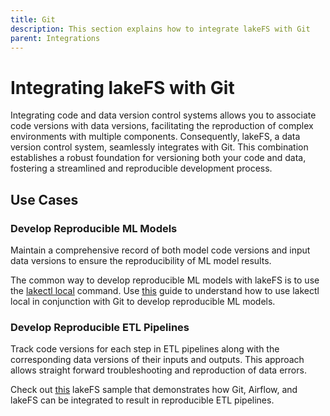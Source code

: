 ```yaml
---
title: Git
description: This section explains how to integrate lakeFS with Git
parent: Integrations
---
```


# Integrating lakeFS with Git

Integrating code and data version control systems allows you to associate code versions with data versions, facilitating
the reproduction of complex environments with multiple components. Consequently, lakeFS, a data version control system, 
seamlessly integrates with Git. This combination establishes a robust foundation for versioning both your code and data, 
fostering a streamlined and reproducible development process.

## Use Cases

### Develop Reproducible ML Models

Maintain a comprehensive record of both model code versions and input data versions to ensure the reproducibility of ML 
model results.

The common way to develop reproducible ML models with lakeFS is to use the 
[lakectl local](../reference/cli.md#lakectl-local) command. Use [this](../howto/local-checkouts.md#example-using-lakectl-local-in-tandem-with-git) 
guide to understand how to use lakectl local in conjunction with Git to develop reproducible ML models.    

### Develop Reproducible ETL Pipelines

Track code versions for each step in ETL pipelines along with the corresponding data versions of their inputs and outputs.
This approach allows straight forward troubleshooting and reproduction of data errors. 

Check out [this](https://github.com/treeverse/lakeFS-samples/tree/main/01_standalone_examples/airflow-02) lakeFS sample 
that demonstrates how Git, Airflow, and lakeFS can be integrated to result in reproducible ETL pipelines.   

